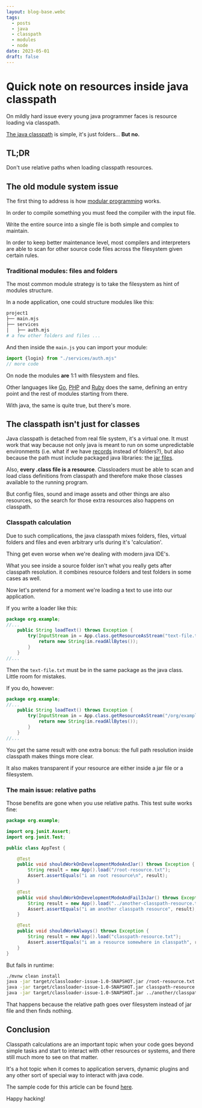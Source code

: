 ```yaml
---
layout: blog-base.webc
tags:
  - posts
  - java
  - classpath
  - modules
  - node
date: 2023-05-01
draft: false
---
```

# Quick note on resources inside java classpath

On mildly hard issue every young java programmer faces is resource loading via
classpath.

[The java classpath](https://docs.oracle.com/javase/tutorial/essential/environment/paths.html)
is simple, it's just folders... **But no.**

## TL;DR

Don't use relative paths when loading classpath resources.

## The old module system issue

The first thing to address is how
[modular programming](https://en.wikipedia.org/wiki/Modular_programming) works.

In order to compile something you must feed the compiler with the input file.

Write the entire source into a single file is both simple and complex to
maintain.

In order to keep better maintenance level, most compilers and interpreters are
able to scan for other source code files across the filesystem given certain
rules.

### Traditional modules: files and folders

The most common module strategy is to take the filesystem as hint of modules
structure.

In a node application, one could structure modules like this:

```bash
project1
├── main.mjs
├── services
│   ├── auth.mjs
# a few other folders and files ...
```

And then inside the `main.js` you can import your module:

```javascript
import {login} from "./services/auth.mjs"
// more code
```

On node the modules **are** 1:1 with filesystem and files.

Other languages like [Go](https://go.dev/doc/code),
[PHP](https://www.php.net/manual/en/function.include.php) and
[Ruby](https://ruby-doc.org/3.2.2/Kernel.html#method-i-require) does the same,
defining an entry point and the rest of modules starting from there.

With java, the same is quite true, but there's more.

## The classpath isn't just for classes

Java classpath is detached from real file system, it's a virtual one. It must
work that way because not only java is meant to run on some unpredictable
environments (i.e. what if we have
[records](https://www.ibm.com/docs/en/file-manager-for-zos/14.1?topic=overview-data-sets-records)
instead of folders?), but also because the path must include packaged java
libraries: the [jar files](https://docs.oracle.com/javase/tutorial/deployment/jar/basicsindex.html).

Also, **every .class file is a resource**. Classloaders must be able to scan and
load class definitions from classpath and therefore make those classes available
to the running program.

But config files, sound and image assets and other things are also resources, so
the search for those extra resources also happens on classpath.

### Classpath calculation

Due to such complications, the java classpath mixes folders, files, virtual
folders and files and even arbitrary urls during it's 'calculation'.

Thing get even worse when we're dealing with modern java IDE's.

What you see inside a source folder isn't what you really gets after classpath
resolution. it combines resource folders and test folders in some cases as well.

Now let's pretend for a moment we're loading a text to use into our application.

If you write a loader like this:

```java
package org.example;
//...
    public String loadText() throws Exception {
        try(InputStream in = App.class.getResourceAsStream("text-file.txt")) {
            return new String(in.readAllBytes());
        }
    }
//...
```

Then the `text-file.txt` must be in the same package as the java class. Little
room for mistakes.

If you do, however:

```java
package org.example;
//...
    public String loadText() throws Exception {
        try(InputStream in = App.class.getResourceAsStream("/org/example/text-file.txt")) {
            return new String(in.readAllBytes());
        }
    }
//...
```

You get the same result with one extra bonus: the full path resolution inside
classpath makes things more clear.

It also makes transparent if your resource are either inside a jar file or a
filesystem.

### The main issue: relative paths

Those benefits are gone when you use relative paths. This test suite works fine:

```java
package org.example;

import org.junit.Assert;
import org.junit.Test;

public class AppTest {

    @Test
    public void shouldWorkOnDevelopmentModeAndJar() throws Exception {
        String result = new App().load("/root-resource.txt");
        Assert.assertEquals("i am root resource\n", result);
    }

    @Test
    public void shouldWorkOnDevelopmentModeAndFailInJar() throws Exception {
        String result = new App().load("../another-classpath-resource.txt");
        Assert.assertEquals("i am another classpath resource", result);
    }

    @Test
    public void shouldWorkAlways() throws Exception {
        String result = new App().load("classpath-resource.txt");
        Assert.assertEquals("i am a resource somewhere in classpath", result);
    }
}
```

But fails in runtime:

```bash
./mvnw clean install
java -jar target/classloader-issue-1.0-SNAPSHOT.jar /root-resource.txt # ok
java -jar target/classloader-issue-1.0-SNAPSHOT.jar classpath-resource.txt #ok
java -jar target/classloader-issue-1.0-SNAPSHOT.jar ../another/classpath-resource.txt #fail
```

That happens because the relative path goes over filesystem instead of jar file
and then finds nothing.

## Conclusion

Classpath calculations are an important topic when your code goes beyond simple
tasks and start to interact with other resources or systems, and there still
much more to see on that matter.

It's a hot topic when it comes to application servers, dynamic plugins and any
other sort of special way to interact with java code.

The sample code for this article can be found
[here](https://github.com/sombriks/classloader-issue).

Happy hacking!
